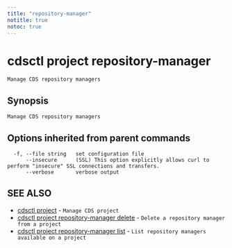 ```yaml
---
title: "repository-manager"
notitle: true
notoc: true
---
```

# cdsctl project repository-manager

`Manage CDS repository managers`

## Synopsis

`Manage CDS repository managers`

## Options inherited from parent commands

```
  -f, --file string   set configuration file
      --insecure      (SSL) This option explicitly allows curl to perform "insecure" SSL connections and transfers.
      --verbose       verbose output
```

## SEE ALSO

* [cdsctl project](/docs/components/cdsctl/project/)	 - `Manage CDS project`
* [cdsctl project repository-manager delete](/docs/components/cdsctl/project/repository-manager/delete/)	 - `Delete a repository manager from a project`
* [cdsctl project repository-manager list](/docs/components/cdsctl/project/repository-manager/list/)	 - `List repository managers available on a project`

